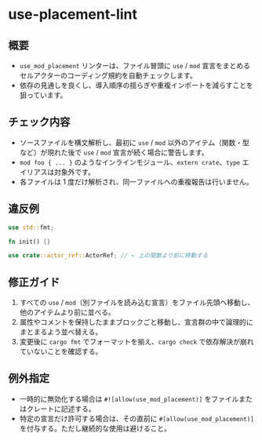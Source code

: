 # use-placement-lint

## 概要
- `use_mod_placement` リンターは、ファイル冒頭に `use` / `mod` 宣言をまとめるセルアクターのコーディング規約を自動チェックします。
- 依存の見通しを良くし、導入順序の揺らぎや重複インポートを減らすことを狙っています。

## チェック内容
- ソースファイルを構文解析し、最初に `use` / `mod` 以外のアイテム（関数・型など）が現れた後で `use` / `mod` 宣言が続く場合に警告します。
- `mod foo { ... }` のようなインラインモジュール、`extern crate`、`type` エイリアスは対象外です。
- 各ファイルは 1 度だけ解析され、同一ファイルへの重複報告は行いません。

## 違反例
```rust
use std::fmt;

fn init() {}

use crate::actor_ref::ActorRef; // ← 上の関数より前に移動する
```

## 修正ガイド
1. すべての `use` / `mod`（別ファイルを読み込む宣言）をファイル先頭へ移動し、他のアイテムより前に並べる。
2. 属性やコメントを保持したままブロックごと移動し、宣言群の中で論理的にまとまるよう並べ替える。
3. 変更後に `cargo fmt` でフォーマットを揃え、`cargo check` で依存解決が崩れていないことを確認する。

## 例外指定
- 一時的に無効化する場合は `#![allow(use_mod_placement)]` をファイルまたはクレートに記述する。
- 特定の宣言だけ許可する場合は、その直前に `#[allow(use_mod_placement)]` を付与する。ただし継続的な使用は避けること。
